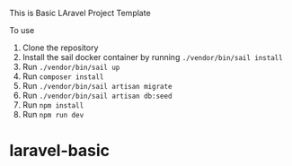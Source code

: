 This is Basic LAravel Project Template

To use 

1. Clone the repository
2. Install the sail docker container by running `./vendor/bin/sail install`
3. Run `./vendor/bin/sail up`
4. Run `composer install`
5. Run `./vendor/bin/sail artisan migrate`
6. Run `./vendor/bin/sail artisan db:seed`
7. Run `npm install`
8. Run `npm run dev`


# laravel-basic
